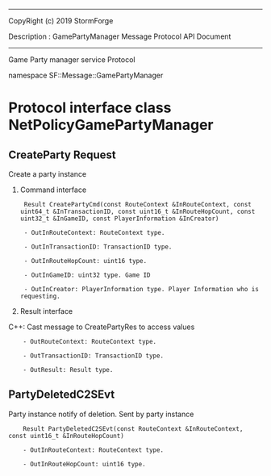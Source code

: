 ﻿***
 
 CopyRight (c) 2019 StormForge
 
 Description : GamePartyManager Message Protocol API Document

***



Game Party manager service Protocol

namespace SF::Message::GamePartyManager


# Protocol interface class NetPolicyGamePartyManager
## CreateParty Request
Create a party instance

1. Command interface

        Result CreatePartyCmd(const RouteContext &InRouteContext, const uint64_t &InTransactionID, const uint16_t &InRouteHopCount, const uint32_t &InGameID, const PlayerInformation &InCreator)

		- OutInRouteContext: RouteContext type. 

		- OutInTransactionID: TransactionID type. 

		- OutInRouteHopCount: uint16 type. 

		- OutInGameID: uint32 type. Game ID

		- OutInCreator: PlayerInformation type. Player Information who is requesting.

2. Result interface

C++: Cast message to CreatePartyRes to access values


		- OutRouteContext: RouteContext type. 

		- OutTransactionID: TransactionID type. 

		- OutResult: Result type. 


## PartyDeletedC2SEvt
Party instance notify of deletion. Sent by party instance

        Result PartyDeletedC2SEvt(const RouteContext &InRouteContext, const uint16_t &InRouteHopCount)

		- OutInRouteContext: RouteContext type. 

		- OutInRouteHopCount: uint16 type. 








